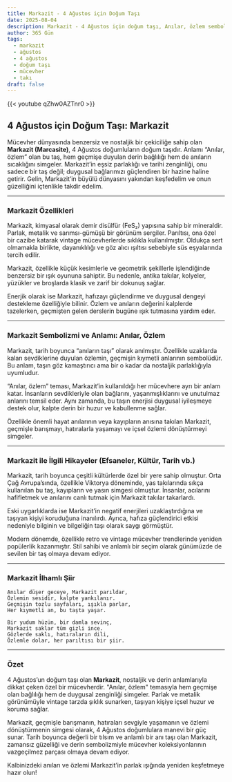 ```yaml
---
title: Markazit - 4 Ağustos için Doğum Taşı
date: 2025-08-04
description: Markazit - 4 Ağustos için doğum taşı, Anılar, özlem sembolü. Bu özel taşın derin anlamını öğrenin.
author: 365 Gün
tags:
  - markazit
  - ağustos
  - 4 ağustos
  - doğum taşı
  - mücevher
  - takı
draft: false
---
```


{{< youtube qZhw0AZTnr0 >}}

## 4 Ağustos için Doğum Taşı: Markazit

Mücevher dünyasında benzersiz ve nostaljik bir çekiciliğe sahip olan **Markazit (Marcasite)**, 4 Ağustos doğumluların doğum taşıdır. Anlamı “Anılar, özlem” olan bu taş, hem geçmişe duyulan derin bağlılığı hem de anıların sıcaklığını simgeler. Markazit’in eşsiz parlaklığı ve tarihi zenginliği, onu sadece bir taş değil; duygusal bağlarımızı güçlendiren bir hazine haline getirir. Gelin, Markazit’in büyülü dünyasını yakından keşfedelim ve onun güzelliğini içtenlikle takdir edelim.

---

### Markazit Özellikleri

Markazit, kimyasal olarak demir disülfür (FeS₂) yapısına sahip bir mineraldir. Parlak, metalik ve sarımsı-gümüşü bir görünüm sergiler. Parıltısı, ona özel bir cazibe katarak vintage mücevherlerde sıklıkla kullanılmıştır. Oldukça sert olmamakla birlikte, dayanıklılığı ve göz alıcı ışıltısı sebebiyle süs eşyalarında tercih edilir.

Markazit, özellikle küçük kesimlerle ve geometrik şekillerle işlendiğinde benzersiz bir ışık oyununa sahiptir. Bu nedenle, antika takılar, kolyeler, yüzükler ve broşlarda klasik ve zarif bir dokunuş sağlar.

Enerjik olarak ise Markazit, hafızayı güçlendirme ve duygusal dengeyi destekleme özelliğiyle bilinir. Özlem ve anıların değerini kalplerde tazelerken, geçmişten gelen derslerin bugüne ışık tutmasına yardım eder.

---

### Markazit Sembolizmi ve Anlamı: Anılar, Özlem

Markazit, tarih boyunca “anıların taşı” olarak anılmıştır. Özellikle uzaklarda kalan sevdiklerine duyulan özlemin, geçmişin kıymetli anlarının sembolüdür. Bu anlam, taşın göz kamaştırıcı ama bir o kadar da nostaljik parlaklığıyla uyumludur.

“Anılar, özlem” teması, Markazit’in kullanıldığı her mücevhere ayrı bir anlam katar. İnsanların sevdikleriyle olan bağlarını, yaşanmışlıklarını ve unutulmaz anlarını temsil eder. Aynı zamanda, bu taşın enerjisi duygusal iyileşmeye destek olur, kalpte derin bir huzur ve kabullenme sağlar.

Özellikle önemli hayat anılarının veya kayıpların anısına takılan Markazit, geçmişle barışmayı, hatıralarla yaşamayı ve içsel özlemi dönüştürmeyi simgeler.

---

### Markazit ile İlgili Hikayeler (Efsaneler, Kültür, Tarih vb.)

Markazit, tarih boyunca çeşitli kültürlerde özel bir yere sahip olmuştur. Orta Çağ Avrupa’sında, özellikle Viktorya döneminde, yas takılarında sıkça kullanılan bu taş, kayıpların ve yasın simgesi olmuştur. İnsanlar, acılarını hafifletmek ve anılarını canlı tutmak için Markazit takılar takarlardı.

Eski uygarlıklarda ise Markazit’in negatif enerjileri uzaklaştırdığına ve taşıyan kişiyi koruduğuna inanılırdı. Ayrıca, hafıza güçlendirici etkisi nedeniyle bilginin ve bilgeliğin taşı olarak saygı görmüştür.

Modern dönemde, özellikle retro ve vintage mücevher trendlerinde yeniden popülerlik kazanmıştır. Stil sahibi ve anlamlı bir seçim olarak günümüzde de sevilen bir taş olmaya devam ediyor.

---

### Markazit İlhamlı Şiir

```
Anılar düşer geceye, Markazit parıldar,  
Özlemin sesidir, kalpte yankılanır.  
Geçmişin tozlu sayfaları, ışıkla parlar,  
Her kıymetli an, bu taşta yaşar.

Bir yudum hüzün, bir damla sevinç,  
Markazit saklar tüm gizli ince.  
Gözlerde saklı, hatıraların dili,  
Özlemle dolar, her parıltısı bir şiir.
```

---

### Özet

4 Ağustos’un doğum taşı olan **Markazit**, nostaljik ve derin anlamlarıyla dikkat çeken özel bir mücevherdir. "Anılar, özlem" temasıyla hem geçmişe olan bağlılığı hem de duygusal zenginliği simgeler. Parlak ve metalik görünümüyle vintage tarzda şıklık sunarken, taşıyan kişiye içsel huzur ve koruma sağlar.

Markazit, geçmişle barışmanın, hatıraları sevgiyle yaşamanın ve özlemi dönüştürmenin simgesi olarak, 4 Ağustos doğumlulara manevi bir güç sunar. Tarih boyunca değerli bir tılsım ve anlamlı bir anı taşı olan Markazit, zamansız güzelliği ve derin sembolizmiyle mücevher koleksiyonlarının vazgeçilmez parçası olmaya devam ediyor.

Kalbinizdeki anıları ve özlemi Markazit’in parlak ışığında yeniden keşfetmeye hazır olun!